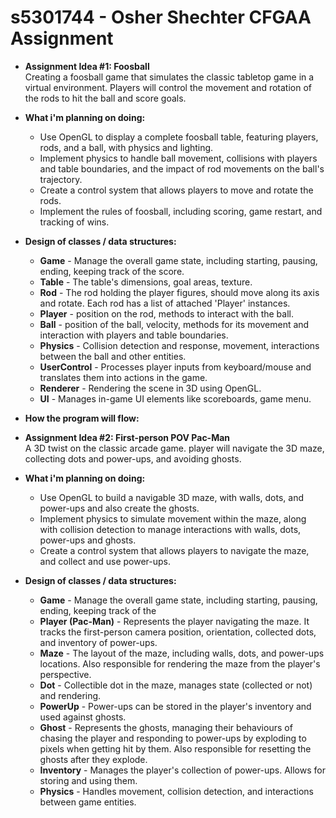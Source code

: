 # s5301744 - Osher Shechter CFGAA Assignment

- **Assignment Idea #1: Foosball**   
    Creating a foosball game that simulates the classic tabletop game in a virtual environment. Players will control the movement and rotation of the rods to hit the ball and score goals.

- **What i'm planning on doing:**
    - Use OpenGL to display a complete foosball table, featuring players, rods, and a ball, with physics and   lighting.
    - Implement physics to handle ball movement, collisions with players and table boundaries, and the impact of rod movements on the ball's trajectory.
    - Create a control system that allows players to move and rotate the rods.
    - Implement the rules of foosball, including scoring, game restart, and tracking of wins.  

- **Design of classes / data structures:**
    - **Game** - Manage the overall game state, including starting, pausing, ending, keeping track of the score.
    - **Table** - The table's dimensions, goal areas, texture.
    - **Rod** - The rod holding the player figures, should move along its axis and rotate. Each rod has a list of attached 'Player' instances.
    - **Player** - position on the rod, methods to interact with the ball.
    - **Ball** - position of the ball, velocity, methods for its movement and interaction with players and table boundaries.
    - **Physics** - Collision detection and response, movement, interactions between the ball and other entities.
    - **UserControl** - Processes player inputs from keyboard/mouse and translates them into actions in the game.
    - **Renderer** - Rendering the scene in 3D using OpenGL.
    - **UI** - Manages in-game UI elements like scoreboards, game menu.

- **How the program will flow:**



- **Assignment Idea #2: First-person POV Pac-Man**     
    A 3D twist on the classic arcade game. player will navigate the 3D maze, collecting dots and power-ups, and avoiding ghosts.

- **What i'm planning on doing:**
    - Use OpenGL to build a navigable 3D maze, with walls, dots, and power-ups and also create the ghosts.
    - Implement physics to simulate movement within the maze, along with collision detection to manage interactions with walls, dots, power-ups and ghosts.
    - Create a control system that allows players to navigate the maze, and collect and use power-ups.

- **Design of classes / data structures:**
    - **Game** - Manage the overall game state, including starting, pausing, ending, keeping track of the 
    - **Player (Pac-Man)** - Represents the player navigating the maze. It tracks the first-person camera position, orientation, collected dots, and inventory of power-ups.
    - **Maze** - The layout of the maze, including walls, dots, and power-ups locations. Also responsible for rendering the maze from the player's perspective.
    - **Dot** - Collectible dot in the maze, manages state (collected or not) and rendering.
    - **PowerUp** - Power-ups can be stored in the player's inventory and used against ghosts.
    - **Ghost** - Represents the ghosts, managing their behaviours of chasing the player and responding to power-ups by exploding to pixels when getting hit by them. Also responsible for resetting the ghosts after they explode.
    - **Inventory** - Manages the player's collection of power-ups. Allows for storing and using them.
    - **Physics** - Handles movement, collision detection, and interactions between game entities.
